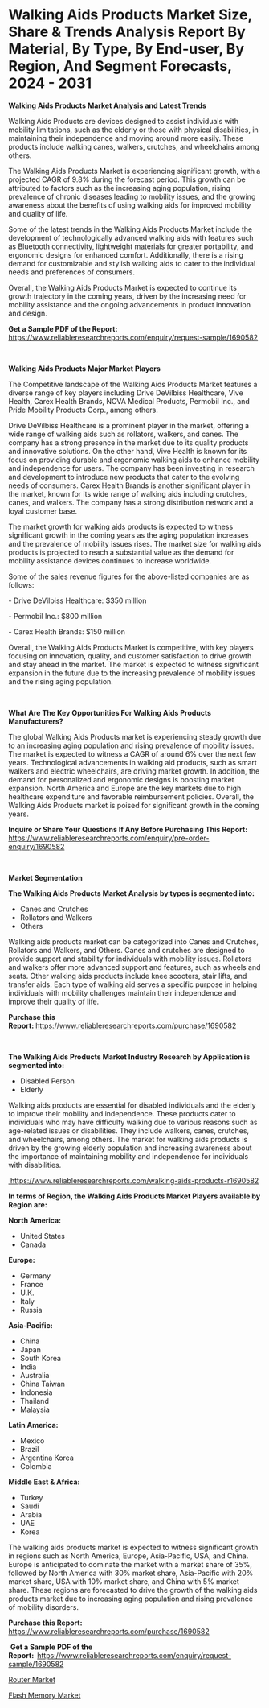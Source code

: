 <p><h1>Walking Aids Products Market Size, Share & Trends Analysis Report By Material, By Type, By End-user, By Region, And Segment Forecasts, 2024 - 2031</h1></p><p><strong>Walking Aids Products Market Analysis and Latest Trends</strong></p>
<p><p>Walking Aids Products are devices designed to assist individuals with mobility limitations, such as the elderly or those with physical disabilities, in maintaining their independence and moving around more easily. These products include walking canes, walkers, crutches, and wheelchairs among others.</p><p>The Walking Aids Products Market is experiencing significant growth, with a projected CAGR of 9.8% during the forecast period. This growth can be attributed to factors such as the increasing aging population, rising prevalence of chronic diseases leading to mobility issues, and the growing awareness about the benefits of using walking aids for improved mobility and quality of life.</p><p>Some of the latest trends in the Walking Aids Products Market include the development of technologically advanced walking aids with features such as Bluetooth connectivity, lightweight materials for greater portability, and ergonomic designs for enhanced comfort. Additionally, there is a rising demand for customizable and stylish walking aids to cater to the individual needs and preferences of consumers.</p><p>Overall, the Walking Aids Products Market is expected to continue its growth trajectory in the coming years, driven by the increasing need for mobility assistance and the ongoing advancements in product innovation and design.</p></p>
<p><strong>Get a Sample PDF of the Report:&nbsp;</strong> <a href="https://www.reliableresearchreports.com/enquiry/request-sample/1690582">https://www.reliableresearchreports.com/enquiry/request-sample/1690582</a></p>
<p>&nbsp;</p>
<p><strong>Walking Aids Products Major Market Players</strong></p>
<p><p>The Competitive landscape of the Walking Aids Products Market features a diverse range of key players including Drive DeVilbiss Healthcare, Vive Health, Carex Health Brands, NOVA Medical Products, Permobil Inc., and Pride Mobility Products Corp., among others. </p><p>Drive DeVilbiss Healthcare is a prominent player in the market, offering a wide range of walking aids such as rollators, walkers, and canes. The company has a strong presence in the market due to its quality products and innovative solutions. On the other hand, Vive Health is known for its focus on providing durable and ergonomic walking aids to enhance mobility and independence for users. The company has been investing in research and development to introduce new products that cater to the evolving needs of consumers. Carex Health Brands is another significant player in the market, known for its wide range of walking aids including crutches, canes, and walkers. The company has a strong distribution network and a loyal customer base.</p><p>The market growth for walking aids products is expected to witness significant growth in the coming years as the aging population increases and the prevalence of mobility issues rises. The market size for walking aids products is projected to reach a substantial value as the demand for mobility assistance devices continues to increase worldwide.</p><p>Some of the sales revenue figures for the above-listed companies are as follows:</p><p>- Drive DeVilbiss Healthcare: $350 million</p><p>- Permobil Inc.: $800 million</p><p>- Carex Health Brands: $150 million</p><p>Overall, the Walking Aids Products Market is competitive, with key players focusing on innovation, quality, and customer satisfaction to drive growth and stay ahead in the market. The market is expected to witness significant expansion in the future due to the increasing prevalence of mobility issues and the rising aging population.</p></p>
<p>&nbsp;</p>
<p><strong>What Are The Key Opportunities For Walking Aids Products Manufacturers?</strong></p>
<p><p>The global Walking Aids Products market is experiencing steady growth due to an increasing aging population and rising prevalence of mobility issues. The market is expected to witness a CAGR of around 6% over the next few years. Technological advancements in walking aid products, such as smart walkers and electric wheelchairs, are driving market growth. In addition, the demand for personalized and ergonomic designs is boosting market expansion. North America and Europe are the key markets due to high healthcare expenditure and favorable reimbursement policies. Overall, the Walking Aids Products market is poised for significant growth in the coming years.</p></p>
<p><strong>Inquire or Share Your Questions If Any Before Purchasing This Report:</strong> <a href="https://www.reliableresearchreports.com/enquiry/pre-order-enquiry/1690582">https://www.reliableresearchreports.com/enquiry/pre-order-enquiry/1690582</a></p>
<p>&nbsp;</p>
<p><strong>Market Segmentation</strong></p>
<p><strong>The Walking Aids Products Market Analysis by types is segmented into:</strong></p>
<p><ul><li>Canes and Crutches</li><li>Rollators and Walkers</li><li>Others</li></ul></p>
<p><p>Walking aids products market can be categorized into Canes and Crutches, Rollators and Walkers, and Others. Canes and crutches are designed to provide support and stability for individuals with mobility issues. Rollators and walkers offer more advanced support and features, such as wheels and seats. Other walking aids products include knee scooters, stair lifts, and transfer aids. Each type of walking aid serves a specific purpose in helping individuals with mobility challenges maintain their independence and improve their quality of life.</p></p>
<p><strong>Purchase this Report:&nbsp;</strong><a href="https://www.reliableresearchreports.com/purchase/1690582">https://www.reliableresearchreports.com/purchase/1690582</a></p>
<p>&nbsp;</p>
<p><strong>The Walking Aids Products Market Industry Research by Application is segmented into:</strong></p>
<p><ul><li>Disabled Person</li><li>Elderly</li></ul></p>
<p><p>Walking aids products are essential for disabled individuals and the elderly to improve their mobility and independence. These products cater to individuals who may have difficulty walking due to various reasons such as age-related issues or disabilities. They include walkers, canes, crutches, and wheelchairs, among others. The market for walking aids products is driven by the growing elderly population and increasing awareness about the importance of maintaining mobility and independence for individuals with disabilities.</p></p>
<p><a href="https://www.reliableresearchreports.com/walking-aids-products-r1690582">&nbsp;https://www.reliableresearchreports.com/walking-aids-products-r1690582</a></p>
<p><strong>In terms of Region, the Walking Aids Products Market Players available by Region are:</strong></p>
<p>
    <p> <strong> North America: </strong>
        <ul>
            <li>United States</li>
            <li>Canada</li>
        </ul>
        </p> 
    <p> <strong> Europe: </strong>
        <ul>
            <li>Germany</li>
            <li>France</li>
            <li>U.K.</li>
            <li>Italy</li>
            <li>Russia</li>
        </ul>
        </p> 
    <p> <strong> Asia-Pacific: </strong>
        <ul>
            <li>China</li>
            <li>Japan</li>
            <li>South Korea</li>
            <li>India</li>
            <li>Australia</li>
            <li>China Taiwan</li>
            <li>Indonesia</li>
            <li>Thailand</li>
            <li>Malaysia</li>
        </ul>
        </p> 
    <p> <strong> Latin America: </strong>
        <ul>
            <li>Mexico</li>
            <li>Brazil</li>
            <li>Argentina Korea</li>
            <li>Colombia</li>
        </ul>
        </p> 
    <p> <strong> Middle East & Africa: </strong>
        <ul>
            <li>Turkey</li>
            <li>Saudi</li>
            <li>Arabia</li>
            <li>UAE</li>
            <li>Korea</li>
        </ul>
    </p>
    </p>
<p><p>The walking aids products market is expected to witness significant growth in regions such as North America, Europe, Asia-Pacific, USA, and China. Europe is anticipated to dominate the market with a market share of 35%, followed by North America with 30% market share, Asia-Pacific with 20% market share, USA with 10% market share, and China with 5% market share. These regions are forecasted to drive the growth of the walking aids products market due to increasing aging population and rising prevalence of mobility disorders.</p></p>
<p><strong>Purchase this Report: </strong><a href="https://www.reliableresearchreports.com/purchase/1690582">https://www.reliableresearchreports.com/purchase/1690582</a></p>
<p>&nbsp;<strong>Get a Sample PDF of the Report:&nbsp;&nbsp;</strong><a href="https://www.reliableresearchreports.com/enquiry/request-sample/1690582">https://www.reliableresearchreports.com/enquiry/request-sample/1690582</a></p>
<p><strong></strong></p>
<p><p><a href="https://medium.com/@dorisstephens14/router-market-size-growth-trends-statistics-forecasts-2024-2031-3bc805b491c3">Router Market</a></p><p><a href="https://medium.com/@emilyarnold76/flash-memory-market-share-size-trends-industry-analysis-report-by-application-mobile-3db4c1754b04">Flash Memory Market</a></p></p>